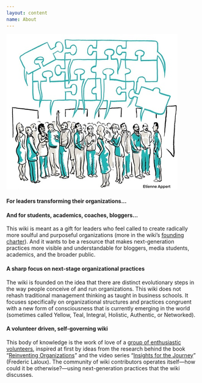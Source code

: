 ```yaml
---
layout: content
name: About
---
```

![](/media/evolutionary-purpose.jpg)

#### For leaders transforming their organizations...

#### And for students, academics, coaches, bloggers...

This wiki is meant as a gift for leaders who feel called to create radically more soulful and purposeful organizations (more in the wiki’s [founding charter](../founding-charter)). And it wants to be a resource that makes next-generation practices more visible and understandable for bloggers, media students, academics, and the broader public.

#### A sharp focus on next-stage organizational practices

The wiki is founded on the idea that there are distinct evolutionary steps in the way people conceive of and run organizations. This wiki does not rehash traditional management thinking as taught in business schools. It focuses specifically on organizational structures and practices congruent with a new form of consciousness that is currently emerging in the world (sometimes called Yellow, Teal, Integral, Holistic, Authentic, or Networked).

#### A volunteer driven, self-governing wiki

This body of knowledge is the work of love of a [group of enthusiastic volunteers](../how-can-you-contribute/), inspired at first by ideas from the research behind the book “[Reinventing Organizations](https://www.reinventingorganizations.com/)” and the video series “[Insights for the Journey](https://thejourney.reinventingorganizations.com/index.html)” (Frederic Laloux). The community of wiki contributors operates itself—how could it be otherwise?—using next-generation practices that the wiki discusses.